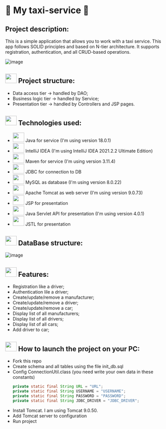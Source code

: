 # 🚖 My taxi-service 🚖
## Project description:
This is a simple application that allows you to work with a taxi service. This app follows SOLID principles and based on N-tier architecture. It supports registration, authentication, and all CRUD-based operations.

![image](https://github.com/Vasyl-Piznak/my-taxi-service/assets/106866989/fa35627d-2e25-4680-b481-151a47ddb4c2)
 
## <img height="30" src="https://cdn-icons-png.flaticon.com/512/2857/2857406.png" width="36"> Project structure:
- Data access tier -> handled by DAO;
- Business logic tier -> handled by Service;
- Presentation tier -> handled by Controllers and JSP pages.
 
## <img height="30" src="https://edps.europa.eu/sites/default/files/picture/technologies2.png" width="36"/> Technologies used:
- <img height="30" src="https://cdn-icons-png.flaticon.com/512/5968/5968282.png" width="36"/> Java for service (I'm using version 18.0.1) 
- <img height="30" src="https://upload.wikimedia.org/wikipedia/commons/thumb/9/9c/IntelliJ_IDEA_Icon.svg/2048px-IntelliJ_IDEA_Icon.svg.png" width="36"/> IntelliJ IDEA (I'm using IntelliJ IDEA 2021.2.2 Ultimate Edition) 
- <img height="30" src="https://images.sftcdn.net/images/t_app-logo-xl,f_auto,dpr_2/p/6ca8194c-164f-4718-930a-2bed171d0430/1359200834/apache-maven-maven-logo.png" width="36"/> Maven for service (I'm using version 3.11.4) 
- <img height="30" src="https://encrypted-tbn0.gstatic.com/images?q=tbn:ANd9GcRsGDWZvGnIggXi_v9xMGaW9qZrlPaFz_Cjjw&usqp=CAU" width="36"/> JDBC for connection to DB 
- <img height="30" src="https://camo.githubusercontent.com/f85f882cb31eeaeee657ec955313015c30378e8f56c3dc2f06933b617a276cfd/68747470733a2f2f77372e706e6777696e672e636f6d2f706e67732f3734372f3739382f706e672d7472616e73706172656e742d6d7973716c2d6c6f676f2d6d7973716c2d64617461626173652d7765622d646576656c6f706d656e742d636f6d70757465722d736f6674776172652d646f6c7068696e2d6d6172696e652d6d616d6d616c2d616e696d616c732d746578742d7468756d626e61696c2e706e67" width="36"/> MySQL as database (I'm using version 8.0.22)                                  
- <img height="30" src="https://upload.wikimedia.org/wikipedia/commons/thumb/f/fe/Apache_Tomcat_logo.svg/1280px-Apache_Tomcat_logo.svg.png" width="36"/> Apache Tomcat as web server (I'm using version 9.0.73) 
- <img height="30" src="https://cdn-icons-png.flaticon.com/512/29/29540.png" width="36"/> JSP for presentation
- <img height="30" src="https://w7.pngwing.com/pngs/131/718/png-transparent-representational-state-transfer-computer-icons-application-programming-interface-web-api-others-miscellaneous-blue-computer-network.png" width="36"/> Java Servlet API for presentation (I'm using version 4.0.1)
- <img height="30" src="https://image.winudf.com/v2/image/anN0bC5hcHBzLmdvbGQubXlhcHBsaWNhdGlvbl9zY3JlZW5fMF9qaWZycW84eA/screen-0.webp?fakeurl=1&type=.webp" width="36"/> JSTL for presentation

## <img height="30" src = "https://i.pinimg.com/564x/d5/1d/8b/d51d8b2ff28db324ed1be2766f793c43.jpg" width="36"/> DataBase structure:
![image](https://github.com/Vasyl-Piznak/my-taxi-service/assets/106866989/6dd14a33-3a69-438d-8065-a2c488312ec6)

## <img height="30" src = "https://cdn4.iconfinder.com/data/icons/scrum-process-2/64/product-capability-ability-features-requirements-512.png" width="36"/> Features:
- Registration like a driver;
- Authentication lile a driver;
- Create/update/remove a manufacturer;
- Create/update/remove a driver;
- Create/update/remove a car;
- Display list of all manufacturers;
- Display list of all drivers;
- Display list of all cars;
- Add driver to car;


## <img height="30" src="https://encrypted-tbn0.gstatic.com/images?q=tbn:ANd9GcQXQZfgbHHUnh8EnFosVBvL1Q9zxQAuNrlmEzCQBAGzc7VihcwrsyRzGRBuvseJz4P-0OM&amp;usqp=CAU" width="36"/>  How to launch the project on your PC:

- Fork this repo
- Create schema and all tables using the file init_db.sql
- Config ConnectionUtil.class (you need write your own data in these constants)
  ~~~java
  private static final String URL = "URL";
  private static final String USERNAME = "USERNAME";
  private static final String PASSWORD = "PASSWORD";
  private static final String JDBC_DRIVER = "JDBC_DRIVER";
  ~~~
- Install Tomcat. I am using Tomcat 9.0.50.
- Add Tomcat server to configuration
- Run project
